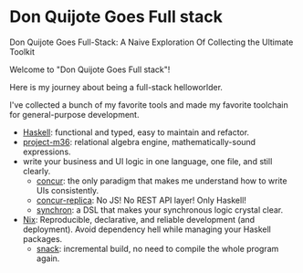 # Don Quijote Goes Full stack
Don Quijote Goes Full-Stack: A Naive Exploration Of Collecting the Ultimate Toolkit

Welcome to "Don Quijote Goes Full stack"!

Here is my journey about being a full-stack helloworlder.

I've collected a bunch of my favorite tools and made my favorite toolchain for general-purpose development.

* [Haskell](https://www.haskell.org/): functional and typed, easy to maintain and refactor. 
* [project-m36](https://github.com/agentm/project-m36): relational algebra engine, mathematically-sound expressions.
*  write your business and UI logic in one language, one file, and still clearly.
    * [concur](https://github.com/ajnsit/concur): the only paradigm that makes me understand how to write UIs consistently. 
    * [concur-replica](https://github.com/pkamenarsky/concur-replica): No JS! No REST API layer! Only Haskell! 
    * [synchron](https://github.com/pkamenarsky/synchron): a DSL that makes your synchronous logic crystal clear. 
* [Nix](https://nixos.org/): Reproducible, declarative, and reliable development (and deployment). Avoid dependency hell while managing your Haskell packages.
  * [snack](https://github.com/nmattia/snack): incremental build, no need to compile the whole program again.
